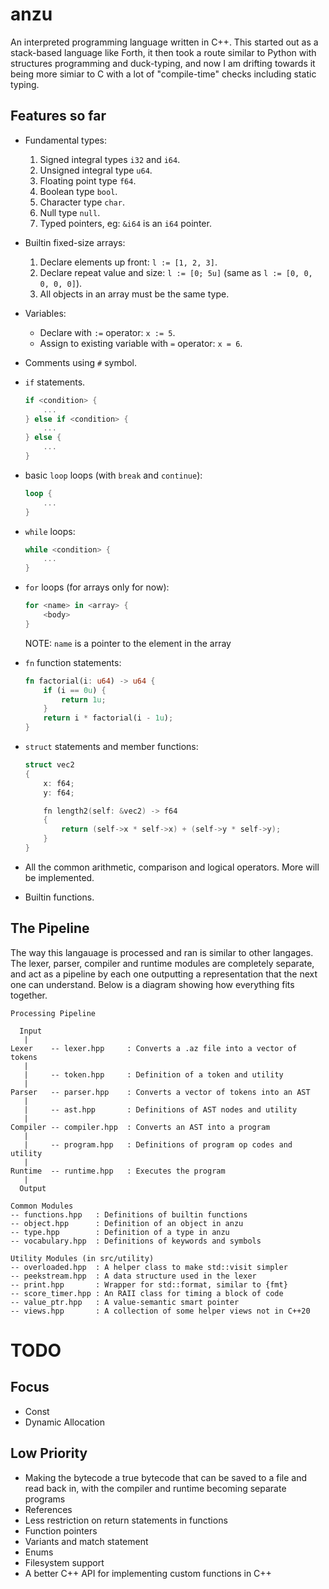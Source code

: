 # anzu
An interpreted programming language written in C++. This started out as a stack-based language like Forth, it then took a route similar to Python with structures programming and duck-typing, and now I am drifting towards it being more simiar to C with a lot of "compile-time" checks including static typing.

## Features so far
* Fundamental types:
    1. Signed integral types `i32` and `i64`.
    1. Unsigned integral type `u64`.
    1. Floating point type `f64`.
    1. Boolean type `bool`.
    1. Character type `char`.
    1. Null type `null`.
    1. Typed pointers, eg: `&i64` is an `i64` pointer.

* Builtin fixed-size arrays:
    1. Declare elements up front: `l := [1, 2, 3]`.
    1. Declare repeat value and size: `l := [0; 5u]` (same as `l := [0, 0, 0, 0, 0]`).
    1. All objects in an array must be the same type.

* Variables:
    * Declare with `:=` operator: `x := 5`.
    * Assign to existing variable with `=` operator: `x = 6`.

* Comments using `#` symbol.

* `if` statements.

    ```rs
    if <condition> {
        ...
    } else if <condition> {
        ...
    } else {
        ...
    }
    ```

* basic `loop` loops (with `break` and `continue`):
    ```rs
    loop {
        ...
    }
    ```

* `while` loops:

    ```rs
    while <condition> {
        ...
    }
    ```

* `for` loops (for arrays only for now):

    ```rs
    for <name> in <array> {
        <body>
    }
    ```
    NOTE: `name` is a pointer to the element in the array

* `fn` function statements:

    ```rs
    fn factorial(i: u64) -> u64 {
        if (i == 0u) {
            return 1u; 
        }
        return i * factorial(i - 1u);
    }
    ```
* `struct` statements and member functions:
    ```cpp
    struct vec2
    {
        x: f64;
        y: f64;

        fn length2(self: &vec2) -> f64
        {
            return (self->x * self->x) + (self->y * self->y);
        }
    }
    ```
* All the common arithmetic, comparison and logical operators. More will be implemented.
* Builtin functions.

## The Pipeline
The way this langauage is processed and ran is similar to other langages. The lexer, parser, compiler and runtime modules are completely separate, and act as a pipeline by each one outputting a representation that the next one can understand. Below is a diagram showing how everything fits together.


```
Processing Pipeline

  Input
   |
Lexer    -- lexer.hpp     : Converts a .az file into a vector of tokens
   |
   |     -- token.hpp     : Definition of a token and utility
   |
Parser   -- parser.hpp    : Converts a vector of tokens into an AST
   |
   |     -- ast.hpp       : Definitions of AST nodes and utility
   |
Compiler -- compiler.hpp  : Converts an AST into a program
   |
   |     -- program.hpp   : Definitions of program op codes and utility
   |
Runtime  -- runtime.hpp   : Executes the program
   |
  Output

Common Modules
-- functions.hpp   : Definitions of builtin functions
-- object.hpp      : Definition of an object in anzu
-- type.hpp        : Definition of a type in anzu
-- vocabulary.hpp  : Definitions of keywords and symbols

Utility Modules (in src/utility)
-- overloaded.hpp  : A helper class to make std::visit simpler
-- peekstream.hpp  : A data structure used in the lexer
-- print.hpp       : Wrapper for std::format, similar to {fmt}
-- score_timer.hpp : An RAII class for timing a block of code
-- value_ptr.hpp   : A value-semantic smart pointer
-- views.hpp       : A collection of some helper views not in C++20
```

# TODO
## Focus
* Const
* Dynamic Allocation

## Low Priority
* Making the bytecode a true bytecode that can be saved to a file and read back in, with the compiler and runtime becoming separate programs
* References
* Less restriction on return statements in functions
* Function pointers
* Variants and match statement
* Enums
* Filesystem support
* A better C++ API for implementing custom functions in C++